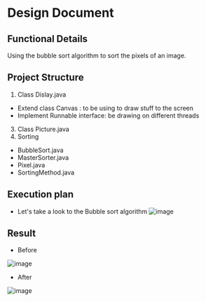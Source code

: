 # Design Document
## Functional Details 
Using the bubble sort algorithm to sort the pixels of an image.
## Project Structure
1. Class Dislay.java
- Extend class Canvas : to be using to draw stuff to the screen
- Implement Runnable interface: be drawing on different threads 
3. Class Picture.java
4. Sorting 
- BubbleSort.java
- MasterSorter.java
- Pixel.java
- SortingMethod.java
## Execution plan
- Let's take a look to the Bubble sort algorithm
![image](https://user-images.githubusercontent.com/85243027/120709314-5f376780-c4c5-11eb-9d0b-f071c50edfe1.png)

## Result
- Before
 
![image](https://user-images.githubusercontent.com/85243027/120708780-ae30cd00-c4c4-11eb-80e0-162bd35eca19.png)
- After

![image](https://user-images.githubusercontent.com/85243027/120708988-f819b300-c4c4-11eb-8b2c-94b5f29ff37a.png)

